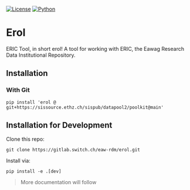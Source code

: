[![License](https://img.shields.io/badge/LICENSE-GPL3.0-blue)](https://www.gnu.org/licenses/gpl-3.0.en.html)
[![Python](https://img.shields.io/badge/python-3.8%20%7C%203.9%20%7C%203.10%20%7C%203.11-green)](https://www.gnu.org/licenses/gpl-3.0.en.html)

# Erol

ERIC Tool, in short erol! A tool for working with ERIC, the Eawag Research Data Institutional Repository.

## Installation



### With Git

```shell
pip install 'erol @ git+https://sissource.ethz.ch/sispub/datapool2/poolkit@main'
```

## Installation for Development

Clone this repo:
```shell
git clone https://gitlab.switch.ch/eaw-rdm/erol.git
```

Install via:
```shell
pip install -e .[dev]
```

> More documentation will follow